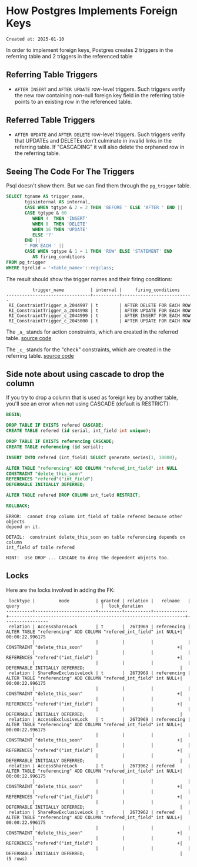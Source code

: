 # How Postgres Implements Foreign Keys

```
Created at: 2025-01-10
```

In order to implement foreign keys, Postgres creates 2 triggers in the
referring table and 2 triggers in the referenced table

## Referring Table Triggers

- `AFTER INSERT` and `AFTER UPDATE` row-level triggers. Such triggers verify
  the new row containing non-null foreign key field in the referring table
  points to an existing row in the referenced table.

## Referred Table Triggers

- `AFTER UPDATE` and `AFTER DELETE` row-level triggers. Such triggers verify
  that UPDATEs and DELETEs don't culminate in invalid links in the referring
  table. If "CASCADING" it will also delete the orphaned row in the referring
  table.

## Seeing The Code For The Triggers

Psql doesn't show them. But we can find them through the `pg_trigger` table.

```sql
SELECT tgname AS trigger_name,
       tgisinternal AS internal,
       CASE WHEN tgtype & 2 = 2 THEN 'BEFORE ' ELSE 'AFTER ' END ||
       CASE tgtype & 60
          WHEN 4  THEN 'INSERT'
          WHEN 8  THEN 'DELETE'
          WHEN 16 THEN 'UPDATE'
          ELSE '?'
       END ||
       ' FOR EACH ' ||
       CASE WHEN tgtype & 1 = 1 THEN 'ROW' ELSE 'STATEMENT' END
          AS firing_conditions
FROM pg_trigger
WHERE tgrelid = '<table_name>'::regclass;
```

The result should show the trigger names and their firing conditions:

```
          trigger_name          | internal |     firing_conditions
--------------------------------+----------+---------------------------
 RI_ConstraintTrigger_a_2044997 | t        | AFTER DELETE FOR EACH ROW
 RI_ConstraintTrigger_a_2044998 | t        | AFTER UPDATE FOR EACH ROW
 RI_ConstraintTrigger_c_2044999 | t        | AFTER INSERT FOR EACH ROW
 RI_ConstraintTrigger_c_2045000 | t        | AFTER UPDATE FOR EACH ROW
```

The `_a_` stands for action constraints, which are created in the referred
table. [source code](https://github.com/postgres/postgres/blob/bebe9040388bb2292585eab712fe4d29a71843fb/src/backend/commands/tablecmds.c#L12692)

The `_c_` stands for the "check" constraints, which are created in the
referring table. [source
code](https://github.com/postgres/postgres/blob/bebe9040388bb2292585eab712fe4d29a71843fb/src/backend/commands/tablecmds.c#L12629)

## Side note about using cascade to drop the column

If you try to drop a column that is used as foreign key by another table,
you'll see an error when not using CASCADE (default is RESTRICT):

```sql
BEGIN;

DROP TABLE IF EXISTS refered CASCADE;
CREATE TABLE refered (id serial, int_field int unique);

DROP TABLE IF EXISTS referencing CASCADE;
CREATE TABLE referencing (id serial);

INSERT INTO refered (int_field) SELECT generate_series(1, 10000);

ALTER TABLE "referencing" ADD COLUMN "refered_int_field" int NULL
CONSTRAINT "delete_this_soon"
REFERENCES "refered"("int_field")
DEFERRABLE INITIALLY DEFERRED;

ALTER TABLE refered DROP COLUMN int_field RESTRICT;

ROLLBACK;
```

```
ERROR:  cannot drop column int_field of table refered because other objects
depend on it.

DETAIL:  constraint delete_this_soon on table referencing depends on column
int_field of table refered

HINT:  Use DROP ... CASCADE to drop the dependent objects too.
```

## Locks

Here are the locks involved in adding the FK:

```
 locktype |         mode          | granted | relation |   relname   |                               query                               |  lock_duration  
----------+-----------------------+---------+----------+-------------+-------------------------------------------------------------------+-----------------
 relation | AccessShareLock       | t       |  2673969 | referencing | ALTER TABLE "referencing" ADD COLUMN "refered_int_field" int NULL+| 00:00:22.996175
          |                       |         |          |             | CONSTRAINT "delete_this_soon"                                    +| 
          |                       |         |          |             | REFERENCES "refered"("int_field")                                +| 
          |                       |         |          |             | DEFERRABLE INITIALLY DEFERRED;                                    | 
 relation | ShareRowExclusiveLock | t       |  2673969 | referencing | ALTER TABLE "referencing" ADD COLUMN "refered_int_field" int NULL+| 00:00:22.996175
          |                       |         |          |             | CONSTRAINT "delete_this_soon"                                    +| 
          |                       |         |          |             | REFERENCES "refered"("int_field")                                +| 
          |                       |         |          |             | DEFERRABLE INITIALLY DEFERRED;                                    | 
 relation | AccessExclusiveLock   | t       |  2673969 | referencing | ALTER TABLE "referencing" ADD COLUMN "refered_int_field" int NULL+| 00:00:22.996175
          |                       |         |          |             | CONSTRAINT "delete_this_soon"                                    +| 
          |                       |         |          |             | REFERENCES "refered"("int_field")                                +| 
          |                       |         |          |             | DEFERRABLE INITIALLY DEFERRED;                                    | 
 relation | AccessShareLock       | t       |  2673962 | refered     | ALTER TABLE "referencing" ADD COLUMN "refered_int_field" int NULL+| 00:00:22.996175
          |                       |         |          |             | CONSTRAINT "delete_this_soon"                                    +| 
          |                       |         |          |             | REFERENCES "refered"("int_field")                                +| 
          |                       |         |          |             | DEFERRABLE INITIALLY DEFERRED;                                    | 
 relation | ShareRowExclusiveLock | t       |  2673962 | refered     | ALTER TABLE "referencing" ADD COLUMN "refered_int_field" int NULL+| 00:00:22.996175
          |                       |         |          |             | CONSTRAINT "delete_this_soon"                                    +| 
          |                       |         |          |             | REFERENCES "refered"("int_field")                                +| 
          |                       |         |          |             | DEFERRABLE INITIALLY DEFERRED;                                    | 
(5 rows)
```
